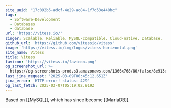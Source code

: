 ```yaml
---
site_uuid: "17c092b5-adcf-4e29-ac84-1f7d53e448bc"
tags:
  - Software-Development
  - Databases
  - database
url: 'https://vitess.io/'
zinger: Scalable. Reliable. MySQL-compatible. Cloud-native. Database.
github_url: 'https://github.com/vitessio/vitess'
image: 'https://vitess.io/img/logos/vitess-horizontal.png'
site_name: Vitess
title: Vitess
favicon: 'https://vitess.io/favicon.png'
og_screenshot_url: >-
  https://og-screenshots-prod.s3.amazonaws.com/1366x768/80/false/8e913e1ef72703efb8cadd96a7d2d125fde04a323b528f73eb41c4cf936e2768.jpeg
last_jina_request: '2025-03-09T06:45:12.651Z'
jina_error: 'HTTP error! status: 429'
og_last_fetch: 2025-03-07T05:19:02.919Z
---
```

Based on [[MySQL]], which has since become [[MariaDB]].


